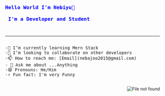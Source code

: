 <pre>
<h3 style='color:blue'>Hello World I'm Nebiyu👋

 I'm a Developer and Student</h3>
<hr/>
-🌱 I’m currently learning Mern Stack
-👯 I’m looking to collaborate on other developers
-📫 How to reach me: [Email](nebajoo2015@gmail.com)
- 💬 Ask me about ...Anything
-😄 Pronouns: He/Him
-⚡ Fun fact: I'm very Funny

</pre>
<img ser="https://www.google.com/url?sa=i&url=https%3A%2F%2Fvideoplasty.com%2Fstock-animation%2Fmidnight-coding-late-night-session-lofi-animation-28139&psig=AOvVaw3rhDqXwnsxn5p-0qeStrYV&ust=1672910117594000&source=images&cd=vfe&ved=0CBAQjRxqFwoTCPC1oYTKrfwCFQAAAAAdAAAAABAI" alt="File not found" align="right"/>
<!--
**Nebajooo/Nebajooo** is a ✨ _special_ ✨ repository because its `README.md` (this file) appears on your GitHub profile.

Here are some ideas to get you started:

- 🔭 I’m currently working on ...
- 🌱 I’m currently learning ...
- 👯 I’m looking to collaborate on ...
- 🤔 I’m looking for help with ...
- 💬 Ask me about ...
- 📫 How to reach me: ...
- 😄 Pronouns: ...
- ⚡ Fun fact: ...
-->
